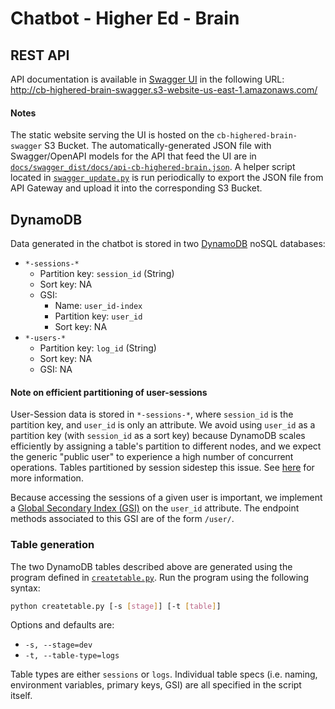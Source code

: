 # Chatbot - Higher Ed - Brain

## REST API

API documentation is available in [Swagger UI](https://swagger.io/tools/swagger-ui/) in the following URL: http://cb-highered-brain-swagger.s3-website-us-east-1.amazonaws.com/

#### Notes

The static website serving the UI is hosted on the `cb-highered-brain-swagger` S3 Bucket.
The automatically-generated JSON file with Swagger/OpenAPI models for the API that feed the UI are in [`docs/swagger_dist/docs/api-cb-highered-brain.json`](docs/swagger_dist/docs/api-cb-highered-brain.json).
A helper script located in [`swagger_update.py`](swagger_update.py) is run periodically to export the JSON file from API Gateway and upload it into the corresponding S3 Bucket.

## DynamoDB

Data generated in the chatbot is stored in two [DynamoDB](https://docs.aws.amazon.com/amazondynamodb/latest/developerguide/Introduction.html) noSQL databases:
- `*-sessions-*`
  - Partition key: `session_id` (String)
  - Sort key: NA
  - GSI: 
    - Name: `user_id-index`
    - Partition key: `user_id`
    - Sort key: NA
- `*-users-*`
  - Partition key: `log_id` (String)
  - Sort key: NA
  - GSI: NA

#### Note on efficient partitioning of user-sessions

User-Session data is stored in `*-sessions-*`, where `session_id` is the partition key, and `user_id` is only an attribute. We avoid using `user_id` as a partition key (with `session_id` as a sort key) because DynamoDB scales efficiently by assigning a table's partition to different nodes, and we expect the generic "public user" to experience a high number of concurrent operations. Tables partitioned by session sidestep this issue. See [here](https://aws.amazon.com/blogs/database/choosing-the-right-dynamodb-partition-key/) for more information.

Because accessing the sessions of a given user is important, we implement a [Global Secondary Index (GSI)](https://docs.aws.amazon.com/amazondynamodb/latest/developerguide/GSI.html) on the `user_id` attribute. The endpoint methods associated to this GSI are of the form `/user/`.

### Table generation

The two DynamoDB tables described above are generated using the program defined in [`createtable.py`](createtable.py).
Run the program using the following syntax:
```sh
python createtable.py [-s [stage]] [-t [table]]
```
Options and defaults are:
- `-s, --stage=dev`
- `-t, --table-type=logs`

Table types are either `sessions` or `logs`. Individual table specs (i.e. naming, environment variables, primary keys, GSI) are all specified in the script itself.
